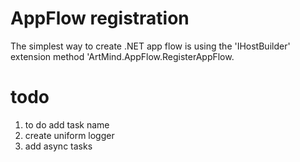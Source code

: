 # AppFlow registration 
The simplest way to create .NET app flow is using the 'IHostBuilder' extension method 'ArtMind.AppFlow.RegisterAppFlow.

# todo
1. to do add task name
1. create uniform logger
1. add async tasks

